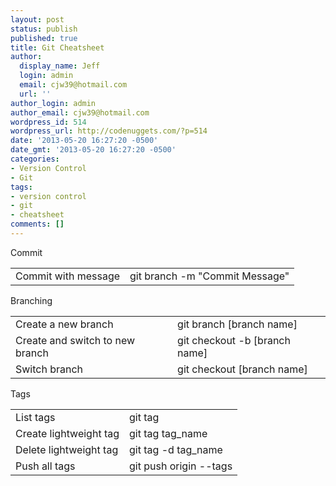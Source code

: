 ```yaml
---
layout: post
status: publish
published: true
title: Git Cheatsheet
author:
  display_name: Jeff
  login: admin
  email: cjw39@hotmail.com
  url: ''
author_login: admin
author_email: cjw39@hotmail.com
wordpress_id: 514
wordpress_url: http://codenuggets.com/?p=514
date: '2013-05-20 16:27:20 -0500'
date_gmt: '2013-05-20 16:27:20 -0500'
categories:
- Version Control
- Git
tags:
- version control
- git
- cheatsheet
comments: []
---
```

Commit

<table>
<tr>
<td>Commit with message</td>
<td>git branch -m "Commit Message"</td>
</tr>
</table>
Branching

<table>
<tr>
<td>Create a new branch</td>
<td>git branch [branch name]</td>
</tr>
<tr>
<td>Create and switch to new branch</td>
<td>git checkout -b [branch name]</td>
</tr>
<tr>
<td>Switch branch</td>
<td>git checkout [branch name]</td>
</tr>
</table>
Tags

<table>
<tr>
<td>List tags</td>
<td>git tag</td>
</tr>
<tr>
<td>Create lightweight tag</td>
<td>git tag tag_name</td>
</tr>
<tr>
<td>Delete lightweight tag</td>
<td>git tag -d tag_name</td>
</tr>
<tr>
<td>Push all tags</td>
<td>git push origin --tags</td>
</tr>
</table>
